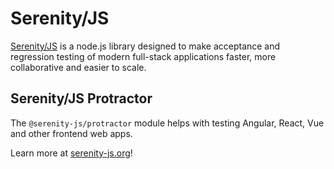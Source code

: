 # Serenity/JS

[Serenity/JS](https://serenity-js.org) is a node.js library designed to make acceptance and regression testing
of modern full-stack applications faster, more collaborative and easier to scale.

## Serenity/JS Protractor

The `@serenity-js/protractor` module helps with testing Angular, React, Vue and other frontend web apps.

Learn more at [serenity-js.org](https://serenity-js.org/modules/protractor/)!
